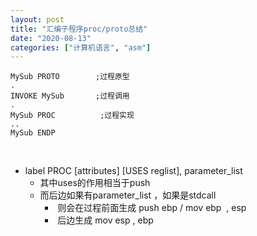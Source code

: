 ```yaml
---
layout: post
title: "汇编子程序proc/proto总结"
date: "2020-08-13"
categories: ["计算机语言", "asm"]
---
```


```
MySub PROTO        ;过程原型
.
INVOKE MySub       ;过程调用
.
MySub PROC          ;过程实现
..
MySub ENDP
```

 

- label PROC \[attributes\] \[USES reglist\], parameter\_list
    - 其中uses的作用相当于push
    - 而后边如果有parameter\_list ，如果是stdcall
        -  则会在过程前面生成 push ebp / mov ebp  , esp
        -  后边生成 mov esp , ebp

